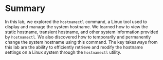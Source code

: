 # Summary

In this lab, we explored the `hostnamectl` command, a Linux tool used to display and manage the system hostname. We learned how to view the static hostname, transient hostname, and other system information provided by `hostnamectl`. We also discovered how to temporarily and permanently change the system hostname using this command. The key takeaways from this lab are the ability to efficiently retrieve and modify the hostname settings on a Linux system through the `hostnamectl` utility.
